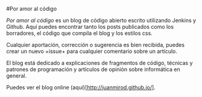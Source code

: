 #Por amor al código

*Por amor al código* es un blog de código abierto escrito utilizando Jenkins y Github. Aquí puedes encontrar tanto los posts publicados como los borradores, el código que compila el blog y los estilos css.

Cualquier aportación, corrección o sugerencia es bien recibida, puedes crear un nuevo +issue+ para cualquier comentario sobre un artículo.

El blog está dedicado a explicaciones de fragmentos de código, técnicas y patrones de programación y artículos de opinión sobre informática en general.

Puedes ver el blog online (aquí)[http://juanmirod.github.io/].